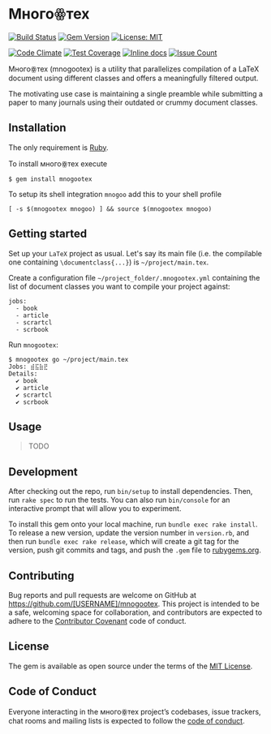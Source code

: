 # Многоꙮтех

[![Build Status](https://travis-ci.org/paolobrasolin/mnogootex.svg?branch=master)](https://travis-ci.org/paolobrasolin/mnogootex)
[![Gem Version](https://badge.fury.io/rb/mnogootex.svg)](https://badge.fury.io/rb/mnogootex)
[![License: MIT](https://img.shields.io/badge/License-MIT-yellow.svg)](https://opensource.org/licenses/MIT)

[![Code Climate](https://codeclimate.com/github/paolobrasolin/mnogootex/badges/gpa.svg)](https://codeclimate.com/github/paolobrasolin/mnogootex)
[![Test Coverage](https://codeclimate.com/github/paolobrasolin/mnogootex/badges/coverage.svg)](https://codeclimate.com/github/paolobrasolin/mnogootex/coverage)
[![Inline docs](http://inch-ci.org/github/paolobrasolin/mnogootex.svg?branch=master)](http://inch-ci.org/github/paolobrasolin/mnogootex)
[![Issue Count](https://codeclimate.com/github/paolobrasolin/mnogootex/badges/issue_count.svg)](https://codeclimate.com/github/paolobrasolin/mnogootex)

Многоꙮтех (mnogootex) is a utility that parallelizes compilation
of a LaTeX document using different classes and offers a
meaningfully filtered output.

The motivating use case is maintaining a single preamble while
submitting a paper to many journals using their outdated or crummy
document classes.

## Installation

The only requirement is [Ruby](https://www.ruby-lang.org).

To install многоꙮтех execute

    $ gem install mnogootex
    
To setup its shell integration `mnogoo` add this to your shell profile

    [ -s $(mnogootex mnogoo) ] && source $(mnogootex mnogoo)

## Getting started

Set up your `LaTeX` project as usual.
Let's say its main file (i.e. the compilable one containing `\documentclass{...}`) is `~/project/main.tex`.

Create a configuration file `~/project_folder/.mnogootex.yml`
containing the list of document classes you want to compile your
project against:

    jobs:
      - book
      - article
      - scrartcl
      - scrbook
      
Run `mnogootex`:

    $ mnogootex go ~/project/main.tex
    Jobs: ⣾⣯⣷⣟
    Details:
      ✔ book
      ✔ article
      ✔ scrartcl
      ✔ scrbook
      
## Usage 

> TODO

## Development

After checking out the repo, run `bin/setup` to install dependencies. Then, run `rake spec` to run the tests. You can also run `bin/console` for an interactive prompt that will allow you to experiment.

To install this gem onto your local machine, run `bundle exec rake install`. To release a new version, update the version number in `version.rb`, and then run `bundle exec rake release`, which will create a git tag for the version, push git commits and tags, and push the `.gem` file to [rubygems.org](https://rubygems.org).

## Contributing

Bug reports and pull requests are welcome on GitHub at https://github.com/[USERNAME]/mnogootex. This project is intended to be a safe, welcoming space for collaboration, and contributors are expected to adhere to the [Contributor Covenant](http://contributor-covenant.org) code of conduct.

## License

The gem is available as open source under the terms of the [MIT License](https://opensource.org/licenses/MIT).

## Code of Conduct

Everyone interacting in the многоꙮтех project’s codebases, issue trackers, chat rooms and mailing lists is expected to follow the [code of conduct](https://github.com/[USERNAME]/mnogootex/blob/master/CODE_OF_CONDUCT.md).
